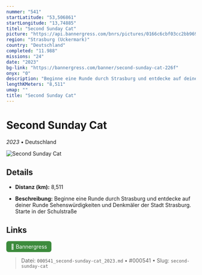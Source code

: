 ```yaml
---
nummer: "541"
startLatitude: "53,506861"
startLongitude: "13,74885"
titel: "Second Sunday Cat"
picture: "https://api.bannergress.com/bnrs/pictures/0166c6cbf03cc2bb96914b8599396a95"
region: "Strasburg (Uckermark)"
country: "Deutschland"
completed: "11.988"
missions: "24"
date: "2023"
bg-link: "https://bannergress.com/banner/second-sunday-cat-226f"
onyx: "0"
description: "Beginne eine Runde durch Strasburg und entdecke auf deiner Runde Sehenswürdigkeiten und Denkmäler der Stadt Strasburg. Starte in der Schulstraße"
lengthKMeters: "8,511"
umap: ""
title: "Second Sunday Cat"
---
```

# Second Sunday Cat

*2023* • Deutschland

![Second Sunday Cat](https://api.bannergress.com/bnrs/pictures/0166c6cbf03cc2bb96914b8599396a95)

## Details
- **Distanz (km):** 8,511



- **Beschreibung:** Beginne eine Runde durch Strasburg und entdecke auf deiner Runde Sehenswürdigkeiten und Denkmäler der Stadt Strasburg. Starte in der Schulstraße


## Links
<div style="margin-top: 0.5em;">
<a href="https://bannergress.com/banner/second-sunday-cat-226f" target="_blank" style="display:inline-block;margin-right:8px;padding:6px 12px;background-color:#3c8b3c;color:white;text-decoration:none;border-radius:6px;">🔗 Bannergress</a>

</div>


> Datei: `000541_second-sunday-cat_2023.md` • #000541 • Slug: `second-sunday-cat`
